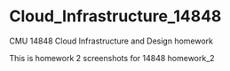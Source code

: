 # Cloud_Infrastructure_14848
CMU 14848 Cloud Infrastructure and Design homework

This is homework 2 screenshots for 14848 homework_2 
